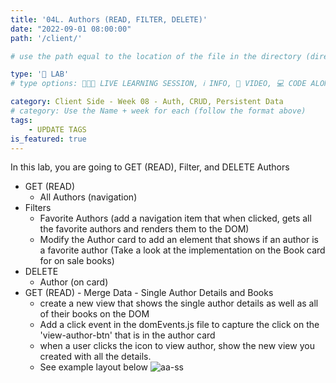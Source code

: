 ```yaml
---
title: '04L. Authors (READ, FILTER, DELETE)'
date: "2022-09-01 08:00:00"
path: '/client/'

# use the path equal to the location of the file in the directory (directory structure)

type: '🥼 LAB'
# type options: 👩🏽‍🏫 LIVE LEARNING SESSION, ℹ️ INFO, 🎥 VIDEO, 💻 CODE ALONG, 🥼 LAB, ↩️ REVIEW/NOTES, 👥 GROUP LEARNING, 👷🏼‍♂️ GROUP PROJECT, 🧠 ASSESSMENT, 📝 ASSIGNMENT

category: Client Side - Week 08 - Auth, CRUD, Persistent Data
# category: Use the Name + week for each (follow the format above)
tags: 
    - UPDATE TAGS
is_featured: true
---
```

In this lab, you are going to GET (READ), Filter, and DELETE Authors

- GET (READ)
  - All Authors (navigation)
- Filters
  - Favorite Authors (add a navigation item that when clicked, gets all the favorite authors and renders them to the DOM)
  - Modify the Author card to add an element that shows if an author is a favorite author (Take a look at the implementation on the Book card for on sale books)
- DELETE
  - Author (on card)
- GET (READ) - Merge Data - Single Author Details and Books
  - create a new view that shows the single author details as well as all of their books on the DOM
  - Add a click event in the domEvents.js file to capture the click on the 'view-author-btn' that is in the author card
  - when a user clicks the icon to view author, show the new view you created with all the details.
  - See example layout below
  ![aa-ss](https://user-images.githubusercontent.com/29741570/191143238-f5fd8102-5562-4292-8fd3-1fabfe648cfe.png)
